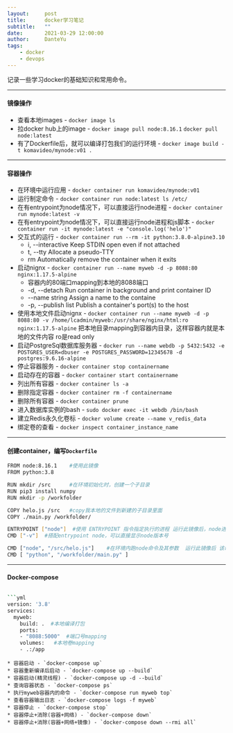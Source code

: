 ```yaml
---
layout:     post
title:      docker学习笔记
subtitle:   ""
date:       2021-03-29 12:00:00
author:     DanteYu
tags:
    - docker	
    - devops
---
```


记录一些学习docker的基础知识和常用命令。

---

#### 镜像操作

* 查看本地images - `docker image ls`
* 拉docker hub上的image - `docker image pull node:8.16.1` `docker pull node:latest`
* 有了Dockerfile后，就可以编译打包我们的运行环境 - `docker image build -t komavideo/mynode:v01 .`  

---

#### 容器操作

* 在环境中运行应用 - `docker container run komavideo/mynode:v01`
* 运行制定命令 - `docker container run node:latest ls /etc/` 
* 在有entrypoint为node情况下，可以直接运行node进程 - `docker container run mynode:latest -v`
* 在有entrypoint为node情况下，可以直接运行node进程和js脚本 - `docker container run -it mynode:latest -e "console.log('helo')"`
* 交互式的运行 - `docker container run --rm -it python:3.8.0-alpine3.10`
	* i, --interactive  Keep STDIN open even if not attached
	* t, --tty   Allocate a pseudo-TTY
	* rm Automatically remove the container when it exits
* 启动nignx - `docker container run --name myweb -d -p 8088:80 nginx:1.17.5-alpine`
	* 容器内的80端口mapping到本地的8088端口
	* -d, --detach	Run container in background and print container ID
	* --name string	Assign a name to the containe
	* -p, --publish list	Publish a container's port(s) to the host
* 使用本地文件启动nignx - `docker container run --name myweb -d -p 8088:80 -v /home/lcadmin/myweb:/usr/share/nginx/html:ro nginx:1.17.5-alpine` 把本地目录mapping到容器内目录，这样容器内就是本地的文件内容 ro是read only
* 启动PostgreSql数据库服务器 - `docker run --name webdb -p 5432:5432 -e POSTGRES_USER=dbuser -e POSTGRES_PASSWORD=12345678 -d postgres:9.6.16-alpine`
* 停止容器服务 - `docker container stop containername`
* 启动存在的容器 - `docker container start containername`
* 列出所有容器 - `docker container ls -a`
* 删除指定容器 - `docker container rm -f containername`
* 删除所有容器 - `docker container prune`
* 进入数据库实例的bash - `sudo docker exec -it webdb /bin/bash`
* 建立Redis永久化卷标 - `docker volume create --name v_redis_data`
* 绑定卷的查看 - `docker inspect container_instance_name`

---


#### 创建container，编写`Dockerfile`

```bash
FROM node:8.16.1    #使用此镜像
FROM python:3.8

RUN mkdir /src      #在环境初始化时，创建一个子目录
RUN pip3 install numpy
RUN mkdir -p /workfolder

COPY helo.js /src	#copy我本地的文件到新建的子目录里面 
COPY ./main.py /workfolder/

ENTRYPOINT ["node"]  #使用 ENTRYPOINT 指令指定执行的进程 运行此镜像后，node进程就启动好了，可以直接带参数`-v`显示node版本号
CMD ["-v"]	#搭配entrypoint node，可以直接显示node版本号

CMD ["node", "/src/helo.js"]	#在环境内跑node命令及其参数  运行此镜像后 该命令自动运行
CMD [ "python", "/workfolder/main.py" ]

```

---

#### Docker-compose
```bash

```yml
version: '3.8'
services:
  myweb:
    build: .  #本地编译打包
    ports: 
    - "8088:5000"  #端口号mapping
    volumes:   #本地卷mapping
    - .:/app
```
```
* 容器启动 - `docker-compose up`
* 容器重新编译后启动 - `docker-compose up --build`
* 容器启动(精灵线程) - `docker-compose up -d --build`
* 查询容器状态 - `docker-compose ps`
* 执行myweb容器内的命令 - `docker-compose run myweb top`
* 查看容器输出日志 - `docker-compose logs -f myweb`
* 容器停止 - `docker-compose stop`
* 容器停止+消除(容器+网络) - `docker-compose down`
* 容器停止+消除(容器+网络+镜像) - `docker-compose down --rmi all`


	
